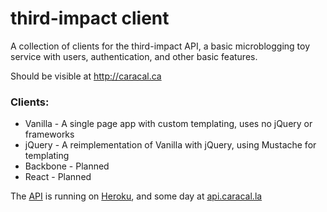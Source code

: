 # third-impact client

A collection of clients for the third-impact API, a basic microblogging toy service with users, authentication, and other basic features.

Should be visible at http://caracal.ca

### Clients:

* Vanilla - A single page app with custom templating, uses no jQuery or frameworks
* jQuery - A reimplementation of Vanilla with jQuery, using Mustache for templating
* Backbone - Planned
* React - Planned

The [API][api-repo] is running on [Heroku][heroku-api], and some day at [api.caracal.la][final-api]

[api-repo]: https://github.com/caracalla/third-impact-api
[heroku-api]: https://infinite-mesa-56815.herokuapp.com/
[final-api]: https://api.caracal.la/
